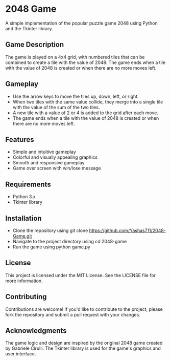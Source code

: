 # 2048 Game
A simple implementation of the popular puzzle game 2048 using Python and the Tkinter library.

## Game Description
The game is played on a 4x4 grid, with numbered tiles that can be combined to create a tile with the value of 2048. The game ends when a tile with the value of 2048 is created or when there are no more moves left.

## Gameplay
- Use the arrow keys to move the tiles up, down, left, or right.
- When two tiles with the same value collide, they merge into a single tile with the value of the sum of the two tiles.
- A new tile with a value of 2 or 4 is added to the grid after each move.
- The game ends when a tile with the value of 2048 is created or when there are no more moves left.
## Features
- Simple and intuitive gameplay
- Colorful and visually appealing graphics
- Smooth and responsive gameplay
- Game over screen with win/lose message
## Requirements
- Python 3.x
- Tkinter library
## Installation
- Clone the repository using git clone https://github.com/Yashas711/2048-Game.git
- Navigate to the project directory using cd 2048-game
- Run the game using python game.py
## License
This project is licensed under the MIT License. See the LICENSE file for more information.

## Contributing
Contributions are welcome! If you'd like to contribute to the project, please fork the repository and submit a pull request with your changes.

## Acknowledgments
The game logic and design are inspired by the original 2048 game created by Gabriele Cirulli.
The Tkinter library is used for the game's graphics and user interface.
